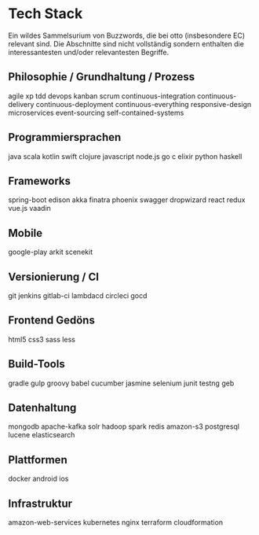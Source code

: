 # Tech Stack
Ein wildes Sammelsurium von Buzzwords, die bei otto (insbesondere EC) relevant sind.
Die Abschnitte sind nicht vollständig sondern enthalten die interessantesten
und/oder relevantesten Begriffe.

## Philosophie / Grundhaltung / Prozess
agile
xp
tdd
devops
kanban
scrum
continuous-integration
continuous-delivery
continuous-deployment
continuous-everything
responsive-design
microservices
event-sourcing
self-contained-systems

## Programmiersprachen
java
scala
kotlin
swift
clojure
javascript
node.js
go
c
elixir
python
haskell

## Frameworks
spring-boot
edison
akka
finatra
phoenix
swagger
dropwizard
react
redux
vue.js
vaadin

## Mobile
google-play
arkit
scenekit

## Versionierung / CI
git
jenkins
gitlab-ci
lambdacd
circleci
gocd

## Frontend Gedöns
html5
css3
sass
less

## Build-Tools
gradle
gulp
groovy
babel
cucumber
jasmine
selenium
junit
testng
geb

## Datenhaltung
mongodb
apache-kafka
solr
hadoop
spark
redis
amazon-s3
postgresql
lucene
elasticsearch

## Plattformen
docker
android
ios


## Infrastruktur
amazon-web-services
kubernetes
nginx
terraform
cloudformation
